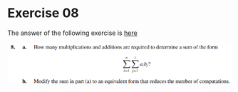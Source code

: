 # Exercise 08

The answer of the following exercise is [here](solution.md)

![Exercise 08](image.png)